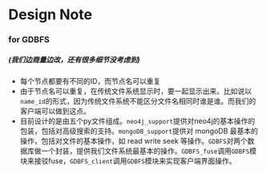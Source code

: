 # Design Note
### for GDBFS
##### (我们边商量边改，还有很多细节没考虑到)

* 每个节点都要有不同的ID，而节点名可以重复
* 由于节点名可以重复，在传统文件系统显示时，要一起显示出来。比如说以`name_id`的形式，因为传统文件系统不能区分文件名相同时谁是谁。而我们的客户端可以做到这点。
* 目前设计的是由五个py文件组成。`neo4j_support`提供对neo4j的基本操作的包装，包括对高级搜索的支持。`mongoDB_support`提供对 mongoDB 最基本的操作，包括对文件的基本操作，如 read write seek 等操作。`GDBFS`对两个数据库做一个封装，提供我们文件系统最基本的操作。`GDBFS_fuse`调用`GDBFS`模块来接驳fuse，`GDBFS_client`调用`GDBFS`模块来实现客户端界面操作。
